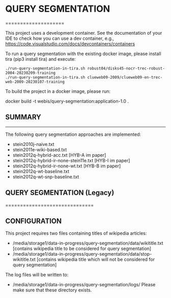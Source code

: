 # QUERY SEGMENTATION
====================

This project uses a development container.
See the documentation of your IDE to check how you can use a dev container, e.g., https://code.visualstudio.com/docs/devcontainers/containers

To run a query segmentation with the existing docker image, please install tira (pip3 install tira) and execute:

```
./run-query-segmentation-in-tira.sh robust04/disks45-nocr-trec-robust-2004-20230209-training
./run-query-segmentation-in-tira.sh clueweb09-2009/clueweb09-en-trec-web-2009-20230107-training
```



To build the project in a docker image, please run:

docker build -t webis/query-segmentation:application-1.0 .

## SUMMARY
----------

The following query segmentation approaches are implemented:

- stein2010j-naive.txt
- stein2011e-wiki-based.txt
- stein2012q-hybrid-acc.txt [HYB-A im paper]
- stein2012q-hybrid-ir-none-stein11e.txt [HYB-I im paper]
- stein2012q-hybrid-ir-none-wt.txt [HYB-B im paper]
- stein2012q-wt-baseline.txt
- stein2012q-wt-snp-baseline.txt 

## QUERY SEGMENTATION (Legacy)
==============================

CONFIGURATION
-------------

This project requires two files containing titles of wikipedia articles:

- /media/storage1/data-in-progress/query-segmentation/data/wikititle.txt
  [contains wikipedia title to be considered for query segmentation]
- /media/storage1/data-in-progress/query-segmentation/data/stop-wikititle.txt
  [contains wikipedia title which will not be considered for query segmentation]


The log files will be written to:
- /media/storage1/data-in-progress/query-segmentation/logs/
Please make sure that these directory exists.

